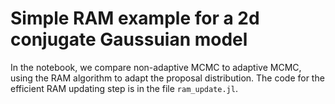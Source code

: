 # Simple RAM example for a 2d conjugate Gaussuian model

In the notebook, we compare non-adaptive MCMC to adaptive MCMC, using the RAM algorithm to adapt the proposal distribution. The code for the efficient RAM updating step is in the file `ram_update.jl`. 
